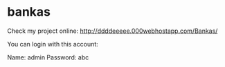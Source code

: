 # bankas

Check my project online: http://ddddeeeee.000webhostapp.com/Bankas/

You can login with this account:

Name: admin Password: abc
